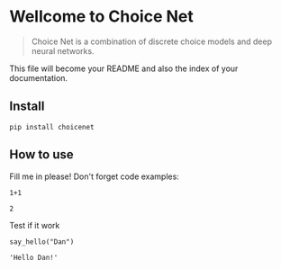 # Wellcome to Choice Net
> Choice Net is a combination of discrete choice models and deep neural networks.


This file will become your README and also the index of your documentation.

## Install

`pip install choicenet`

## How to use

Fill me in please! Don't forget code examples:

```
1+1
```




    2



Test if it work

```
say_hello("Dan")
```




    'Hello Dan!'


